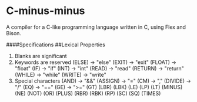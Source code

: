 # C-minus-minus
A compiler for a C-like programming language written in C, using Flex and Bison.

####Specifications
##Lexical Properties
1. Blanks are significant
2. Keywords are reserved
  (ELSE)    -> "else"
  (EXIT)    -> "exit"
  (FLOAT)   -> "float"
  (IF)      -> "if"
  (INT)     -> "int"
  (READ)    -> "read"
  (RETURN)  -> "return"
  (WHILE)   -> "while"
  (WRITE)   -> "write"
3. Special characters
  (AND)     -> "&&"
  (ASSIGN)  -> "="
  (CM)      -> ","
  (DIVIDE)  -> "/"
  (EQ)      -> "=="
  (GE)      -> ">="
  (GT)
  (LBR)
  (LBK)
  (LE)
  (LP)
  (LT)
  (MINUS)
  (NE)
  (NOT)
  (OR)
  (PLUS)
  (RBR)
  (RBK)
  (RP)
  (SC)
  (SQ)
  (TIMES)
